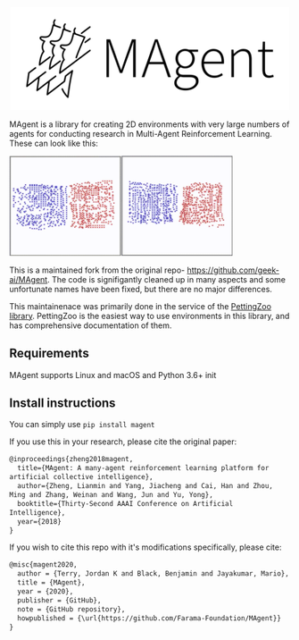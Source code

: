 <p align="center">
    <img src="readme.png" width="500px"/>
</p>

MAgent is a library for creating 2D environments with very large numbers of agents for conducting research in Multi-Agent Reinforcement Learning. These can look like this:

<img src="magent-graph-1.gif" width="200"><img src="magent-graph-2.gif" width="200">

This is a maintained fork from the original repo- https://github.com/geek-ai/MAgent. The code is signifigantly cleaned up in many aspects and some unfortunate names have been fixed, but there are no major differences.

This maintainenace was primarily done in the service of the [PettingZoo library](https://github.com/Farama-Foundation/PettingZoo). PettingZoo is the easiest way to use environments in this library, and has comprehensive documentation of them.

## Requirements
MAgent supports Linux and macOS and Python 3.6+
init


## Install instructions
You can simply use `pip install magent`


If you use this in your research, please cite the original paper:

```
@inproceedings{zheng2018magent,
  title={MAgent: A many-agent reinforcement learning platform for artificial collective intelligence},
  author={Zheng, Lianmin and Yang, Jiacheng and Cai, Han and Zhou, Ming and Zhang, Weinan and Wang, Jun and Yu, Yong},
  booktitle={Thirty-Second AAAI Conference on Artificial Intelligence},
  year={2018}
}
```

If you wish to cite this repo with it's modifications specifically, please cite:

```
@misc{magent2020,
  author = {Terry, Jordan K and Black, Benjamin and Jayakumar, Mario},
  title = {MAgent},
  year = {2020},
  publisher = {GitHub},
  note = {GitHub repository},
  howpublished = {\url{https://github.com/Farama-Foundation/MAgent}}
}
```
